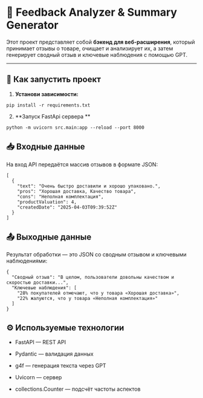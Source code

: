 # 🧠 Feedback Analyzer & Summary Generator

Этот проект представляет собой **бэкенд для веб-расширения**, который принимает отзывы о товаре, очищает и анализирует их, а затем генерирует сводный отзыв и ключевые наблюдения с помощью GPT.

---

## 🚀 Как запустить проект

1. **Установи зависимости:**

```
pip install -r requirements.txt
```

2. **Запуск FastApi сервера **

```
python -m uvicorn src.main:app --reload --port 8000
```

## 📥 Входные данные

На вход API передаётся массив отзывов в формате JSON:
```
[
  {
    "text": "Очень быстро доставили и хорошо упаковано.",
    "pros": "Хорошая доставка, Качество товара",
    "cons": "Неполная комплектация",
    "productValuation": 4,
    "createdDate": "2025-04-03T09:39:52Z"
  }
]
```

## 📤 Выходные данные
Результат обработки — это JSON со сводным отзывом и ключевыми наблюдениями:
```
{
  "Сводный отзыв": "В целом, пользователи довольны качеством и скоростью доставки...",
  "Ключевые наблюдения": [
    "28% покупателей отмечают, что у товара «Хорошая доставка»",
    "22% жалуются, что у товара «Неполная комплектация»"
  ]
}
```

## ⚙️ Используемые технологии
* FastAPI — REST API

* Pydantic — валидация данных

* g4f — генерация текста через GPT

* Uvicorn — сервер

* collections.Counter — подсчёт частоты аспектов
